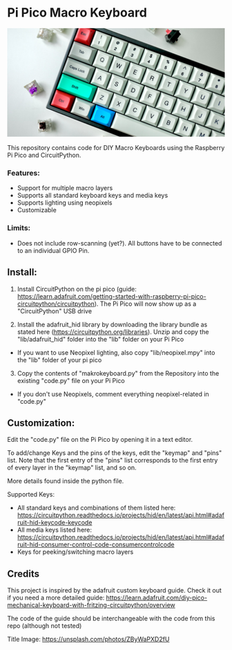 # Pi Pico Macro Keyboard
![Keyboard](media/jay-zhang-ZByWaPXD2fU-unsplash.png)

This repository contains code for DIY Macro Keyboards using the Raspberry Pi Pico and CircuitPython.

### Features:
- Support for multiple macro layers
- Supports all standard keyboard keys and media keys
- Supports lighting using neopixels
- Customizable

### Limits:
- Does not include row-scanning (yet?). All buttons have to be connected to an individual GPIO Pin.

## Install:
1. Install CircuitPython on the pi pico (guide: https://learn.adafruit.com/getting-started-with-raspberry-pi-pico-circuitpython/circuitpython).
The Pi Pico will now show up as a "CircuitPython" USB drive


2. Install the adafruit_hid library by downloading the library bundle as stated here (https://circuitpython.org/libraries). Unzip and copy the "lib/adafruit_hid" folder into the "lib" folder on your Pi Pico
  - If you want to use Neopixel lighting, also copy "lib/neopixel.mpy" into the "lib" folder of your pi pico


3. Copy the contents of "makrokeyboard.py" from the Repository into the existing "code.py" file on your Pi Pico
  - If you don't use Neopixels, comment everything neopixel-related in  "code.py"

## Customization:
Edit the "code.py" file on the Pi Pico by opening it in a text editor.

To add/change Keys and the pins of the keys, edit the "keymap" and "pins" list.
Note that the first entry of the "pins" list corresponds to the first entry of every layer in the "keymap" list, and so on.

More details found inside the python file.

Supported Keys:
- All standard keys and combinations of them listed here: https://circuitpython.readthedocs.io/projects/hid/en/latest/api.html#adafruit-hid-keycode-keycode
- All media keys listed here: https://circuitpython.readthedocs.io/projects/hid/en/latest/api.html#adafruit-hid-consumer-control-code-consumercontrolcode
- Keys for peeking/switching macro layers

## Credits
This project is inspired by the adafruit custom keyboard guide.
Check it out if you need a more detailed guide:
https://learn.adafruit.com/diy-pico-mechanical-keyboard-with-fritzing-circuitpython/overview

The code of the guide should be interchangeable with the code from this repo (although not tested)

Title Image:
https://unsplash.com/photos/ZByWaPXD2fU
